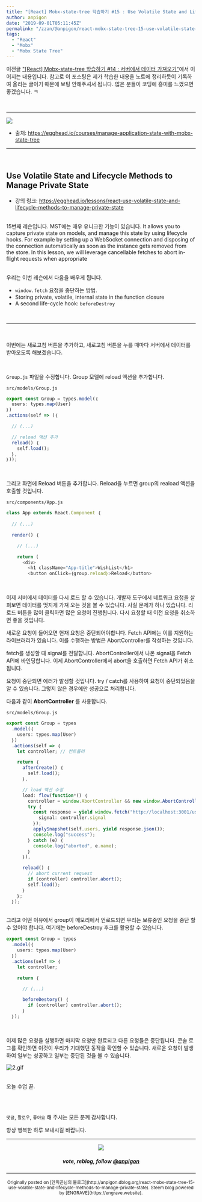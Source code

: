 ```yaml
---
title: "[React] Mobx-state-tree 학습하기 #15 : Use Volatile State and Lifecycle Methods to Manage Private State"
author: anpigon
date: "2019-09-01T05:11:45Z"
permalink: "/zzan/@anpigon/react-mobx-state-tree-15-use-volatile-state-and-lifecycle-methods-to-manage-private-state"
tags:
  - "React"
  - "Mobx"
  - "Mobx State Tree"
---
```

이전글 ["\[React\] Mobx-state-tree 학습하기 #14 : 서버에서 데이터 가져오기"](/zzan/@anpigon/react-mobx-state-tree-14)에서 이어지는 내용입니다. 참고로 이 포스팅은 제가 학습한 내용을 노트에 정리하듯이 기록하여 올리는 글이기 때문에 보팅 안해주셔서 됩니다.  많은 분들이 코딩에 흥미를  느꼈으면 좋겠습니다.  ㅋ

<br>

***

![](https://files.steempeak.com/file/steempeak/anpigon/sYISPibs-E1848CE185A6E18486E185A9E186A820E1848BE185A5E186B9E18482E185B3E186AB20E18483E185B5E1848CE185A1E1848BE185B5E186AB.png)
* 출처: https://egghead.io/courses/manage-application-state-with-mobx-state-tree

***

<br>

## Use Volatile State and Lifecycle Methods to Manage Private State

* 강의 링크: https://egghead.io/lessons/react-use-volatile-state-and-lifecycle-methods-to-manage-private-state

<br>15번째 레슨입니다. MST에는 매우 유니크한 기능이 있습니다. It allows you to capture private state on models, and manage this state by using lifecycle hooks. For example by setting up a WebSocket connection and disposing of the connection automatically as soon as the instance gets removed from the store. In this lesson, we will leverage cancellable fetches to abort in-flight requests when appropriate

<br>우리는 이번 레슨에서 다음을 배우게 됩니다.

- `window.fetch` 요청을 중단하는 방법.
- Storing private, volatile, internal state in the function closure
- A second life-cycle hook: `beforeDestroy`

<br>

***

<br>

이번에는 새로고침 버튼을 추가하고, 새로고침 버튼을 누를 때마다 서버에서 데이터를 받아오도록 해보겠습니다.

<br>

`Group.js` 파일을 수정합니다. Group 모델에 reload 액션을 추가합니다.

`src/models/Group.js`

```js
export const Group = types.model(｛
  users: types.map(User)
｝)
.actions(self => (｛

  // (...)

  // reload 액션 추가
  reload() ｛
    self.load();
  ｝,
｝));
```

<br>

그리고 화면에 Reload 버튼을 추가합니다. Reload을 누르면 group의 reaload 액션을 호출할 것입니다.

`src/components/App.js`

```js
class App extends React.Component ｛
	
  // (...)

  render() ｛

    // (...)

    return (
      <div>
        <h1 className="App-title">WishList</h1>
        <button onClick=｛group.reload｝>Reload</button>
```

<br>

이제 서버에서 데이터를 다시 로드 할 수 있습니다. 개발자 도구에서 네트워크 요청을 살펴보면 데이터를 멋지게 가져 오는 것을 볼 수 있습니다.  사실 문제가 하나 있습니다. 리로드 버튼을 많이 클릭하면 많은 요청이 진행됩니다. 다시 요청할 때 이전 요청을 취소하면 좋을 것입니다.

새로운 요청이 들어오면 현재 요청은 중단되어야합니다. Fetch API에는 이를 지원하는 라이브러리가 있습니다. 이를 수행하는 방법은 AbortController를 작성하는 것입니다.

fetch를 생성할 때 signal를 전달합니다. AbortController에서 나온 signal을 Fetch API에 바인딩합니다. 이제 AbortController에서 abort을 호출하면 Fetch API가 취소됩니다.

요청이 중단되면 에러가 발생할 것입니다. try / catch를 사용하여 요청이 중단되었음을 알 수 있습니다. 그렇지 않은 경우에만 성공으로 처리합니다.

다음과 같이 **AbortController** 를 사용합니다.

`src/models/Group.js`

```js
export const Group = types
  .model(｛
    users: types.map(User)
  ｝)
  .actions(self => ｛
    let controller; // 컨트롤러

    return ｛
      afterCreate() ｛
        self.load();
      ｝,

      // load 액션 수정
      load: flow(function*() ｛
        controller = window.AbortController && new window.AbortController();
        try ｛
          const response = yield window.fetch("http://localhost:3001/users", ｛
            signal: controller.signal
          ｝);
          applySnapshot(self.users, yield response.json());
          console.log("success");
        ｝ catch (e) ｛
          console.log("aborted", e.name);
        ｝
      ｝),

      reload() ｛
        // abort current request
        if (controller) controller.abort();
        self.load();
      ｝
    ｝;
  ｝);
```

<br>그리고 어떤 이유에서 group이 메모리에서 언로드되면 우리는 보류중인 요청을 중단 할 수 있어야 합니다. 여기에는 beforeDestroy 후크를 활용할 수 있습니다.

```js
export const Group = types
  .model(｛
    users: types.map(User)
  ｝)
  .actions(self => ｛
    let controller;

    return ｛

      // (...)

      beforeDestory() ｛
        if (controller) controller.abort();
      ｝
  ｝);
```

<br>

이제 많은 요청을 실행하면 마지막 요청만 완료되고 다른 요청들은 중단됩니다. 콘솔 로그를 확인하면 이것이 우리가 기대했던 동작을 확인할 수 있습니다. 새로운 요청이 발생하여 일부는 성공하고 일부는 중단된 것을 볼 수 있습니다.

![2.gif](https://files.steempeak.com/file/steempeak/anpigon/Zqr3LQV5-2.gif)

<br>오늘 수업 끝.

<br>
<br>

 `댓글`, `팔로우`, `좋아요` 해 주시는 모든 분께 감사합니다.

항상 행복한 하루 보내시길 바랍니다.

*** 

<center><img src='https://steemitimages.com/400x0/https://cdn.steemitimages.com/DQmQmWhMN6zNrLmKJRKhvSScEgWZmpb8zCeE2Gray1krbv6/BC054B6E-6F73-46D0-88E4-C88EB8167037.jpeg'><h5>vote, reblog, follow <a href='https://www.steemzzang.com/@anpigon'>@anpigon</a></h5></center>

 

***
<center><sup>Originally posted on [안피곤님의 블로그](http://anpigon.dblog.org/react-mobx-state-tree-15-use-volatile-state-and-lifecycle-methods-to-manage-private-state). Steem blog powered by [ENGRAVE](https://engrave.website).</sup></center>